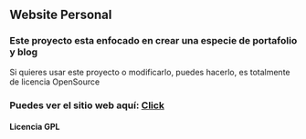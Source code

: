 ## Website Personal

### Este proyecto esta enfocado en crear una especie de portafolio y blog

<p>Si quieres usar este proyecto o modificarlo, puedes hacerlo, es totalmente de licencia OpenSource</p>

### Puedes ver el sitio web aquí: <a href="https://deodanes.netlify.app/">Click</a>

#### Licencia GPL